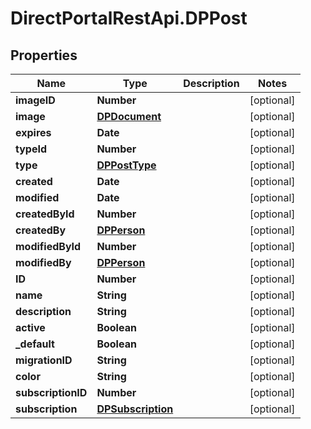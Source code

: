 # DirectPortalRestApi.DPPost

## Properties
Name | Type | Description | Notes
------------ | ------------- | ------------- | -------------
**imageID** | **Number** |  | [optional] 
**image** | [**DPDocument**](DPDocument.md) |  | [optional] 
**expires** | **Date** |  | [optional] 
**typeId** | **Number** |  | [optional] 
**type** | [**DPPostType**](DPPostType.md) |  | [optional] 
**created** | **Date** |  | [optional] 
**modified** | **Date** |  | [optional] 
**createdById** | **Number** |  | [optional] 
**createdBy** | [**DPPerson**](DPPerson.md) |  | [optional] 
**modifiedById** | **Number** |  | [optional] 
**modifiedBy** | [**DPPerson**](DPPerson.md) |  | [optional] 
**ID** | **Number** |  | [optional] 
**name** | **String** |  | [optional] 
**description** | **String** |  | [optional] 
**active** | **Boolean** |  | [optional] 
**_default** | **Boolean** |  | [optional] 
**migrationID** | **String** |  | [optional] 
**color** | **String** |  | [optional] 
**subscriptionID** | **Number** |  | [optional] 
**subscription** | [**DPSubscription**](DPSubscription.md) |  | [optional] 


